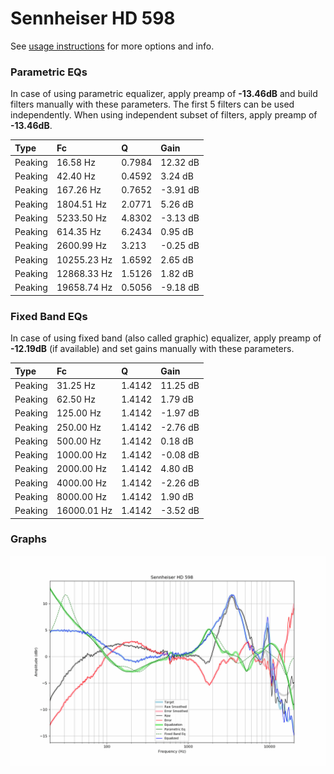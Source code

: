 # Sennheiser HD 598
See [usage instructions](https://github.com/jaakkopasanen/AutoEq#usage) for more options and info.

### Parametric EQs
In case of using parametric equalizer, apply preamp of **-13.46dB** and build filters manually
with these parameters. The first 5 filters can be used independently.
When using independent subset of filters, apply preamp of **-13.46dB**.

| Type    | Fc          |      Q | Gain     |
|:--------|:------------|:-------|:---------|
| Peaking | 16.58 Hz    | 0.7984 | 12.32 dB |
| Peaking | 42.40 Hz    | 0.4592 | 3.24 dB  |
| Peaking | 167.26 Hz   | 0.7652 | -3.91 dB |
| Peaking | 1804.51 Hz  | 2.0771 | 5.26 dB  |
| Peaking | 5233.50 Hz  | 4.8302 | -3.13 dB |
| Peaking | 614.35 Hz   | 6.2434 | 0.95 dB  |
| Peaking | 2600.99 Hz  | 3.213  | -0.25 dB |
| Peaking | 10255.23 Hz | 1.6592 | 2.65 dB  |
| Peaking | 12868.33 Hz | 1.5126 | 1.82 dB  |
| Peaking | 19658.74 Hz | 0.5056 | -9.18 dB |

### Fixed Band EQs
In case of using fixed band (also called graphic) equalizer, apply preamp of **-12.19dB**
(if available) and set gains manually with these parameters.

| Type    | Fc          |      Q | Gain     |
|:--------|:------------|:-------|:---------|
| Peaking | 31.25 Hz    | 1.4142 | 11.25 dB |
| Peaking | 62.50 Hz    | 1.4142 | 1.79 dB  |
| Peaking | 125.00 Hz   | 1.4142 | -1.97 dB |
| Peaking | 250.00 Hz   | 1.4142 | -2.76 dB |
| Peaking | 500.00 Hz   | 1.4142 | 0.18 dB  |
| Peaking | 1000.00 Hz  | 1.4142 | -0.08 dB |
| Peaking | 2000.00 Hz  | 1.4142 | 4.80 dB  |
| Peaking | 4000.00 Hz  | 1.4142 | -2.26 dB |
| Peaking | 8000.00 Hz  | 1.4142 | 1.90 dB  |
| Peaking | 16000.01 Hz | 1.4142 | -3.52 dB |

### Graphs
![](./Sennheiser%20HD%20598.png)